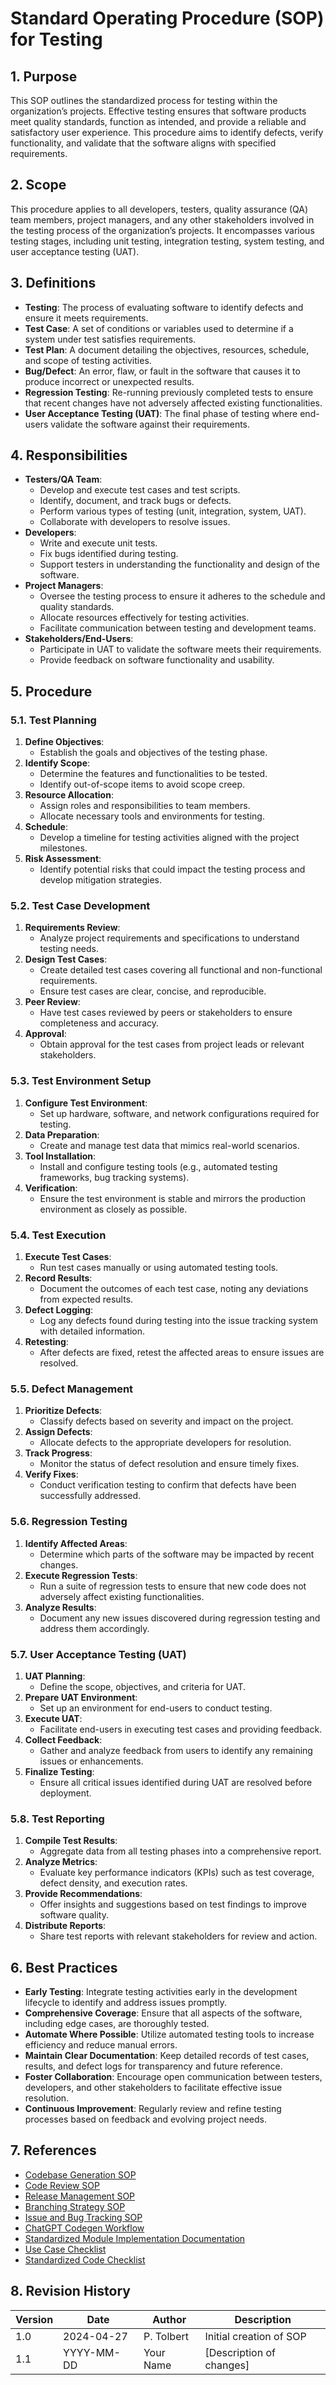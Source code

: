 # Standard Operating Procedure (SOP) for Testing

## 1. Purpose
This SOP outlines the standardized process for testing within the organization’s projects. Effective testing ensures that software products meet quality standards, function as intended, and provide a reliable and satisfactory user experience. This procedure aims to identify defects, verify functionality, and validate that the software aligns with specified requirements.

## 2. Scope
This procedure applies to all developers, testers, quality assurance (QA) team members, project managers, and any other stakeholders involved in the testing process of the organization’s projects. It encompasses various testing stages, including unit testing, integration testing, system testing, and user acceptance testing (UAT).

## 3. Definitions
- **Testing**: The process of evaluating software to identify defects and ensure it meets requirements.
- **Test Case**: A set of conditions or variables used to determine if a system under test satisfies requirements.
- **Test Plan**: A document detailing the objectives, resources, schedule, and scope of testing activities.
- **Bug/Defect**: An error, flaw, or fault in the software that causes it to produce incorrect or unexpected results.
- **Regression Testing**: Re-running previously completed tests to ensure that recent changes have not adversely affected existing functionalities.
- **User Acceptance Testing (UAT)**: The final phase of testing where end-users validate the software against their requirements.

## 4. Responsibilities
- **Testers/QA Team**:
  - Develop and execute test cases and test scripts.
  - Identify, document, and track bugs or defects.
  - Perform various types of testing (unit, integration, system, UAT).
  - Collaborate with developers to resolve issues.
- **Developers**:
  - Write and execute unit tests.
  - Fix bugs identified during testing.
  - Support testers in understanding the functionality and design of the software.
- **Project Managers**:
  - Oversee the testing process to ensure it adheres to the schedule and quality standards.
  - Allocate resources effectively for testing activities.
  - Facilitate communication between testing and development teams.
- **Stakeholders/End-Users**:
  - Participate in UAT to validate the software meets their requirements.
  - Provide feedback on software functionality and usability.

## 5. Procedure

### 5.1. Test Planning
1. **Define Objectives**:
   - Establish the goals and objectives of the testing phase.
2. **Identify Scope**:
   - Determine the features and functionalities to be tested.
   - Identify out-of-scope items to avoid scope creep.
3. **Resource Allocation**:
   - Assign roles and responsibilities to team members.
   - Allocate necessary tools and environments for testing.
4. **Schedule**:
   - Develop a timeline for testing activities aligned with the project milestones.
5. **Risk Assessment**:
   - Identify potential risks that could impact the testing process and develop mitigation strategies.

### 5.2. Test Case Development
1. **Requirements Review**:
   - Analyze project requirements and specifications to understand testing needs.
2. **Design Test Cases**:
   - Create detailed test cases covering all functional and non-functional requirements.
   - Ensure test cases are clear, concise, and reproducible.
3. **Peer Review**:
   - Have test cases reviewed by peers or stakeholders to ensure completeness and accuracy.
4. **Approval**:
   - Obtain approval for the test cases from project leads or relevant stakeholders.

### 5.3. Test Environment Setup
1. **Configure Test Environment**:
   - Set up hardware, software, and network configurations required for testing.
2. **Data Preparation**:
   - Create and manage test data that mimics real-world scenarios.
3. **Tool Installation**:
   - Install and configure testing tools (e.g., automated testing frameworks, bug tracking systems).
4. **Verification**:
   - Ensure the test environment is stable and mirrors the production environment as closely as possible.

### 5.4. Test Execution
1. **Execute Test Cases**:
   - Run test cases manually or using automated testing tools.
2. **Record Results**:
   - Document the outcomes of each test case, noting any deviations from expected results.
3. **Defect Logging**:
   - Log any defects found during testing into the issue tracking system with detailed information.
4. **Retesting**:
   - After defects are fixed, retest the affected areas to ensure issues are resolved.

### 5.5. Defect Management
1. **Prioritize Defects**:
   - Classify defects based on severity and impact on the project.
2. **Assign Defects**:
   - Allocate defects to the appropriate developers for resolution.
3. **Track Progress**:
   - Monitor the status of defect resolution and ensure timely fixes.
4. **Verify Fixes**:
   - Conduct verification testing to confirm that defects have been successfully addressed.

### 5.6. Regression Testing
1. **Identify Affected Areas**:
   - Determine which parts of the software may be impacted by recent changes.
2. **Execute Regression Tests**:
   - Run a suite of regression tests to ensure that new code does not adversely affect existing functionalities.
3. **Analyze Results**:
   - Document any new issues discovered during regression testing and address them accordingly.

### 5.7. User Acceptance Testing (UAT)
1. **UAT Planning**:
   - Define the scope, objectives, and criteria for UAT.
2. **Prepare UAT Environment**:
   - Set up an environment for end-users to conduct testing.
3. **Execute UAT**:
   - Facilitate end-users in executing test cases and providing feedback.
4. **Collect Feedback**:
   - Gather and analyze feedback from users to identify any remaining issues or enhancements.
5. **Finalize Testing**:
   - Ensure all critical issues identified during UAT are resolved before deployment.

### 5.8. Test Reporting
1. **Compile Test Results**:
   - Aggregate data from all testing phases into a comprehensive report.
2. **Analyze Metrics**:
   - Evaluate key performance indicators (KPIs) such as test coverage, defect density, and execution rates.
3. **Provide Recommendations**:
   - Offer insights and suggestions based on test findings to improve software quality.
4. **Distribute Reports**:
   - Share test reports with relevant stakeholders for review and action.

## 6. Best Practices
- **Early Testing**: Integrate testing activities early in the development lifecycle to identify and address issues promptly.
- **Comprehensive Coverage**: Ensure that all aspects of the software, including edge cases, are thoroughly tested.
- **Automate Where Possible**: Utilize automated testing tools to increase efficiency and reduce manual errors.
- **Maintain Clear Documentation**: Keep detailed records of test cases, results, and defect logs for transparency and future reference.
- **Foster Collaboration**: Encourage open communication between testers, developers, and other stakeholders to facilitate effective issue resolution.
- **Continuous Improvement**: Regularly review and refine testing processes based on feedback and evolving project needs.

## 7. References
- [Codebase Generation SOP](workflow/codebase_generation_sop.md)
- [Code Review SOP](workflow/SOP_code_review.md)
- [Release Management SOP](workflow/release_management_sop.md)
- [Branching Strategy SOP](workflow/SOP_branching_strategy.md)
- [Issue and Bug Tracking SOP](workflow/issue_bug_tracking_sop.md)
- [ChatGPT Codegen Workflow](workflow/chatgpt_codegen_workflow.md)
- [Standardized Module Implementation Documentation](implementation/SOP_standardized_module_implementation_documentation.md)
- [Use Case Checklist](checklists/usecasechecklist.md)
- [Standardized Code Checklist](checklists/standardized_code_checklist.md)

## 8. Revision History

| Version | Date       | Author      | Description                   |
|---------|------------|-------------|-------------------------------|
| 1.0     | 2024-04-27 | P. Tolbert  | Initial creation of SOP       |
| 1.1     | YYYY-MM-DD | Your Name   | [Description of changes]      |